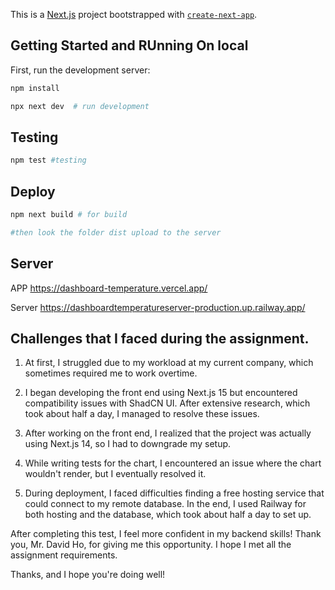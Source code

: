 This is a [Next.js](https://nextjs.org/) project bootstrapped with [`create-next-app`](https://github.com/vercel/next.js/tree/canary/packages/create-next-app).

## Getting Started and RUnning On local

First, run the development server:

```bash
npm install

npx next dev  # run development

```

## Testing

```bash
npm test #testing

```

## Deploy

```bash
npm next build # for build

#then look the folder dist upload to the server

```

## Server

APP
https://dashboard-temperature.vercel.app/

Server
https://dashboardtemperatureserver-production.up.railway.app/

## Challenges that I faced during the assignment.

1. At first, I struggled due to my workload at my current company, which sometimes required me to work overtime.

2. I began developing the front end using Next.js 15 but encountered compatibility issues with ShadCN UI. After extensive research, which took about half a day, I managed to resolve these issues.

3. After working on the front end, I realized that the project was actually using Next.js 14, so I had to downgrade my setup.

4. While writing tests for the chart, I encountered an issue where the chart wouldn't render, but I eventually resolved it.

5. During deployment, I faced difficulties finding a free hosting service that could connect to my remote database. In the end, I used Railway for both hosting and the database, which took about half a day to set up.

After completing this test, I feel more confident in my backend skills! Thank you, Mr. David Ho, for giving me this opportunity. I hope I met all the assignment requirements.

Thanks, and I hope you're doing well!
